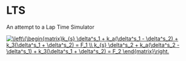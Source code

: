 # LTS
An attempt to a Lap Time Simulator

<a href="https://www.codecogs.com/eqnedit.php?latex=\left\{\begin{matrix}k_{s}&space;\delta^s_1&space;&plus;&space;k_a(\delta^s_1&space;-&space;\delta^s_2)&space;&plus;&space;k_3(\delta^s_1&space;&plus;&space;\delta^s_2)&space;=&space;F_1&space;\\&space;k_{s}&space;\delta^s_2&space;&plus;&space;k_a(\delta^s_2&space;-&space;\delta^s_1)&space;&plus;&space;k_3(\delta^s_1&space;&plus;&space;\delta^s_2)&space;=&space;F_2&space;\end{matrix}\right." target="_blank"><img src="https://latex.codecogs.com/gif.latex?\left\{\begin{matrix}k_{s}&space;\delta^s_1&space;&plus;&space;k_a(\delta^s_1&space;-&space;\delta^s_2)&space;&plus;&space;k_3(\delta^s_1&space;&plus;&space;\delta^s_2)&space;=&space;F_1&space;\\&space;k_{s}&space;\delta^s_2&space;&plus;&space;k_a(\delta^s_2&space;-&space;\delta^s_1)&space;&plus;&space;k_3(\delta^s_1&space;&plus;&space;\delta^s_2)&space;=&space;F_2&space;\end{matrix}\right." title="\left\{\begin{matrix}k_{s} \delta^s_1 + k_a(\delta^s_1 - \delta^s_2) + k_3(\delta^s_1 + \delta^s_2) = F_1 \\ k_{s} \delta^s_2 + k_a(\delta^s_2 - \delta^s_1) + k_3(\delta^s_1 + \delta^s_2) = F_2 \end{matrix}\right." /></a>
